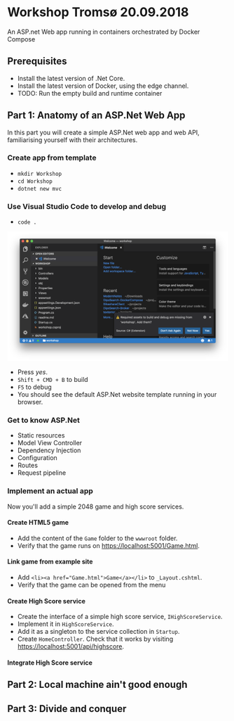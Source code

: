 # Workshop Tromsø 20.09.2018

An ASP.net Web app running in containers orchestrated by Docker Compose

## Prerequisites

- Install the latest version of .Net Core.
- Install the latest version of Docker, using the edge channel.
- TODO: Run the empty build and runtime container

## Part 1: Anatomy of an ASP.Net Web App

In this part you will create a simple ASP.Net web app and web API, familiarising yourself with their architectures.

### Create app from template

- `mkdir Workshop`
- `cd Workshop`
- `dotnet new mvc`

### Use Visual Studio Code to develop and debug

- `code .`

![](doc/vscode.png)

- Press *yes*.
- `Shift + CMD + B` to build
- `F5` to debug
- You should see the default ASP.Net website template running in your browser.

### Get to know ASP.Net

- Static resources
- Model View Controller
- Dependency Injection
- Configuration
- Routes
- Request pipeline

### Implement an actual app

Now you'll add a simple 2048 game and high score services. 

#### Create HTML5 game

- Add the content of the `Game` folder to the `wwwroot` folder.
- Verify that the game runs on [https://localhost:5001/Game.html](https://localhost:5001/Game.html).

#### Link game from example site

- Add `<li><a href="Game.html">Game</a></li>` to `_Layout.cshtml`.
- Verify that the game can be opened from the menu 

#### Create High Score service

- Create the interface of a simple high score service, `IHighScoreService`.
- Implement it in `HighScoreService`.
- Add it as a singleton to the service collection in `Startup`.
- Create `HomeController`. Check that it works by visiting [https://localhost:5001/api/highscore](https://localhost:5001/api/highscore).

#### Integrate High Score service

## Part 2: Local machine ain't good enough

## Part 3: Divide and conquer

